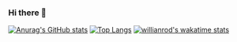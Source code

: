 ### Hi there 👋

<!--
**KingLudwig94/KingLudwig94** is a ✨ _special_ ✨ repository because its `README.md` (this file) appears on your GitHub profile.

Here are some ideas to get you started:

- 🔭 I’m currently working on ...
- 🌱 I’m currently learning ...
- 👯 I’m looking to collaborate on ...
- 🤔 I’m looking for help with ...
- 💬 Ask me about ...
- 📫 How to reach me: ...
- 😄 Pronouns: ...
- ⚡ Fun fact: ...
-->


[![Anurag's GitHub stats](https://github-readme-stats.vercel.app/api?username=KingLudwig94)](https://github.com/anuraghazra/github-readme-stats)
[![Top Langs](https://github-readme-stats.vercel.app/api/top-langs/?username=KingLudwig94&layout=compact)](https://github.com/anuraghazra/github-readme-stats)
[![willianrod's wakatime stats](https://github-readme-stats.vercel.app/api/wakatime?username=KingLudwig94)](https://github.com/anuraghazra/github-readme-stats)

